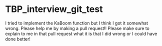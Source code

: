 # TBP_interview_git_test

I tried to implement the KaBoom function but I think I got it somewhat wrong. Please help me by making a pull request!!
Please make sure to explain to me in that pull request what it is that I did wrong or I could have done better!
